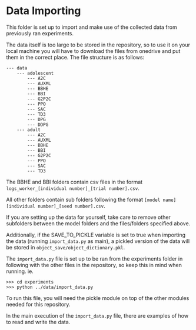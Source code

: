 # Data Importing

This folder is set up to import and make use of the collected data from previously ran experiments.

The data itself is too large to be stored in the repository, so to use it on your local machine you will have to download the files from onedrive and put them in the correct place. The file structure is as follows:

```
--- data
    --- adolescent
        --- A2C
        --- AUXML
        --- BBHE
        --- BBI
        --- G2P2C
        --- PPO
        --- SAC
        --- TD3
        --- DPG
        --- DDPG
    --- adult
        --- A2C
        --- AUXML
        --- BBHE
        --- BBI
        --- G2P2C
        --- PPO
        --- SAC
        --- TD3
``` 
The BBHE and BBI folders contain csv files in the format `logs_worker_[individual number]_[trial number].csv`.

All other folders contain sub folders following the format `[model name][individual number]_[seed number].csv`.

If you are setting up the data for yourself, take care to remove other subfolders between the model folders and the files/folders specified above.

Additionally, if the SAVE_TO_PICKLE variable is set to true when importing the data (running `import_data.py` as main), a pickled version of the data will be stored in `object_save/object_dictionary.pkl`.

The `import_data.py` file is set up to be ran from the experiments folder in following with the other files in the repository, so keep this in mind when running. ie.

```
>>> cd experiments
>>> python ../data/import_data.py
```

To run this file, you will need the pickle module on top of the other modules needed for this repository.

In the main execution of the `import_data.py` file, there are examples of how to read and write the data.
